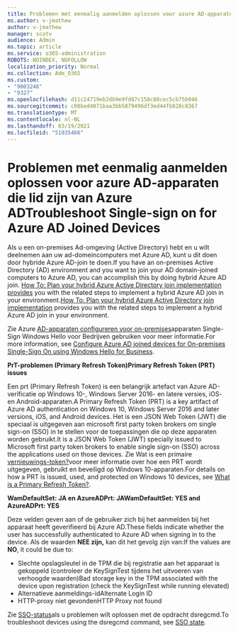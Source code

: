 ```yaml
---
title: Problemen met eenmalig aanmelden oplossen voor azure AD-apparaten die lid zijn van Azure AD
ms.author: v-jmathew
author: v-jmathew
manager: scotv
audience: Admin
ms.topic: article
ms.service: o365-administration
ROBOTS: NOINDEX, NOFOLLOW
localization_priority: Normal
ms.collection: Adm_O365
ms.custom:
- "9003246"
- "9327"
ms.openlocfilehash: d11c24719eb2db9e9fd87c158c80cec5cb75b946
ms.sourcegitcommit: c08bed4071baa3bb5879496df3ed44fb828c8367
ms.translationtype: MT
ms.contentlocale: nl-NL
ms.lasthandoff: 03/19/2021
ms.locfileid: "51035466"
---
```

# <a name="troubleshoot-single-sign-on-for-azure-ad-joined-devices"></a><span data-ttu-id="7aeb1-102">Problemen met eenmalig aanmelden oplossen voor azure AD-apparaten die lid zijn van Azure AD</span><span class="sxs-lookup"><span data-stu-id="7aeb1-102">Troubleshoot Single-sign on for Azure AD Joined Devices</span></span>

<span data-ttu-id="7aeb1-103">Als u een on-premises Ad-omgeving (Active Directory) hebt en u wilt deelnemen aan uw ad-domeincomputers met Azure AD, kunt u dit doen door hybride Azure AD-join te doen.</span><span class="sxs-lookup"><span data-stu-id="7aeb1-103">If you have an on-premises Active Directory (AD) environment and you want to join your AD domain-joined computers to Azure AD, you can accomplish this by doing hybrid Azure AD join.</span></span> <span data-ttu-id="7aeb1-104">[How To: Plan your hybrid Azure Active Directory join implementation provides](https://docs.microsoft.com/azure/active-directory/devices/hybrid-azuread-join-plan) you with the related steps to implement a hybrid Azure AD join in your environment.</span><span class="sxs-lookup"><span data-stu-id="7aeb1-104">[How To: Plan your hybrid Azure Active Directory join implementation](https://docs.microsoft.com/azure/active-directory/devices/hybrid-azuread-join-plan) provides you with the related steps to implement a hybrid Azure AD join in your environment.</span></span>

<span data-ttu-id="7aeb1-105">Zie Azure [AD-apparaten configureren voor on-premises](https://docs.microsoft.com/windows/security/identity-protection/hello-for-business/hello-hybrid-aadj-sso-base)apparaten Single-Sign Windows Hello voor Bedrijven gebruiken voor meer informatie.</span><span class="sxs-lookup"><span data-stu-id="7aeb1-105">For more information, see [Configure Azure AD joined devices for On-premises Single-Sign On using Windows Hello for Business](https://docs.microsoft.com/windows/security/identity-protection/hello-for-business/hello-hybrid-aadj-sso-base).</span></span>

<span data-ttu-id="7aeb1-106">**PrT-problemen (Primary Refresh Token)**</span><span class="sxs-lookup"><span data-stu-id="7aeb1-106">**Primary Refresh Token (PRT) issues**</span></span>

<span data-ttu-id="7aeb1-107">Een prt (Primary Refresh Token) is een belangrijk artefact van Azure AD-verificatie op Windows 10-, Windows Server 2016- en latere versies, iOS- en Android-apparaten.</span><span class="sxs-lookup"><span data-stu-id="7aeb1-107">A Primary Refresh Token (PRT) is a key artifact of Azure AD authentication on Windows 10, Windows Server 2016 and later versions, iOS, and Android devices.</span></span> <span data-ttu-id="7aeb1-108">Het is een JSON Web Token (JWT) die speciaal is uitgegeven aan microsoft first party token brokers om single sign-on (SSO) in te stellen voor de toepassingen die op deze apparaten worden gebruikt.</span><span class="sxs-lookup"><span data-stu-id="7aeb1-108">It is a JSON Web Token (JWT) specially issued to Microsoft first party token brokers to enable single sign-on (SSO) across the applications used on those devices.</span></span> <span data-ttu-id="7aeb1-109">Zie Wat is een primaire [vernieuwings-token?](https://docs.microsoft.com/azure/active-directory/devices/concept-primary-refresh-token)voor meer informatie over hoe een PRT wordt uitgegeven, gebruikt en beveiligd op Windows 10-apparaten.</span><span class="sxs-lookup"><span data-stu-id="7aeb1-109">For details on how a PRT is issued, used, and protected on Windows 10 devices, see [What is a Primary Refresh Token?](https://docs.microsoft.com/azure/active-directory/devices/concept-primary-refresh-token).</span></span>

<span data-ttu-id="7aeb1-110">**WamDefaultSet: JA en AzureADPrt: JA**</span><span class="sxs-lookup"><span data-stu-id="7aeb1-110">**WamDefaultSet: YES and AzureADPrt: YES**</span></span>

<span data-ttu-id="7aeb1-111">Deze velden geven aan of de gebruiker zich bij het aanmelden bij het apparaat heeft geverifieerd bij Azure AD.</span><span class="sxs-lookup"><span data-stu-id="7aeb1-111">These fields indicate whether the user has successfully authenticated to Azure AD when signing in to the device.</span></span> <span data-ttu-id="7aeb1-112">Als de waarden **NEE zijn,** kan dit het gevolg zijn van:</span><span class="sxs-lookup"><span data-stu-id="7aeb1-112">If the values are **NO**, it could be due to:</span></span>

- <span data-ttu-id="7aeb1-113">Slechte opslagsleutel in de TPM die bij registratie aan het apparaat is gekoppeld (controleer de KeySignTest tijdens het uitvoeren van verhoogde waarden)</span><span class="sxs-lookup"><span data-stu-id="7aeb1-113">Bad storage key in the TPM associated with the device upon registration (check the KeySignTest while running elevated)</span></span>
- <span data-ttu-id="7aeb1-114">Alternatieve aanmeldings-id</span><span class="sxs-lookup"><span data-stu-id="7aeb1-114">Alternate Login ID</span></span>
- <span data-ttu-id="7aeb1-115">HTTP-proxy niet gevonden</span><span class="sxs-lookup"><span data-stu-id="7aeb1-115">HTTP Proxy not found</span></span>

<span data-ttu-id="7aeb1-116">Zie [SSO-status](https://docs.microsoft.com/azure/active-directory/devices/troubleshoot-device-dsregcmd#sso-state)als u problemen wilt oplossen met de opdracht dsregcmd.</span><span class="sxs-lookup"><span data-stu-id="7aeb1-116">To troubleshoot devices using the dsregcmd command, see [SSO state](https://docs.microsoft.com/azure/active-directory/devices/troubleshoot-device-dsregcmd#sso-state).</span></span>

